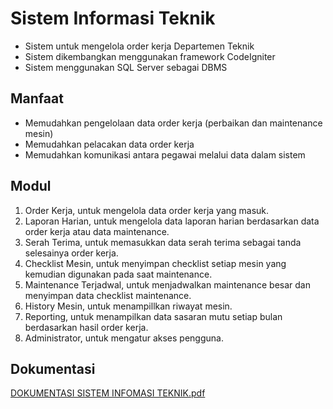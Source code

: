# Sistem Informasi Teknik
- Sistem untuk mengelola order kerja Departemen Teknik
- Sistem dikembangkan menggunakan framework CodeIgniter
- Sistem menggunakan SQL Server sebagai DBMS

## Manfaat
- Memudahkan pengelolaan data order kerja (perbaikan dan maintenance mesin)
- Memudahkan pelacakan data order kerja 
- Memudahkan komunikasi antara pegawai melalui data dalam sistem

## Modul
1. Order Kerja, untuk mengelola data order kerja yang masuk.
2. Laporan Harian, untuk mengelola data laporan harian berdasarkan data order kerja atau data maintenance.
3. Serah Terima, untuk memasukkan data serah terima sebagai tanda selesainya order kerja.
4. Checklist Mesin, untuk menyimpan checklist setiap mesin yang kemudian digunakan pada saat maintenance.
5. Maintenance Terjadwal, untuk menjadwalkan maintenance besar dan menyimpan data checklist maintenance.
6. History Mesin, untuk menampillkan riwayat mesin.
7. Reporting, untuk menampilkan data sasaran mutu setiap bulan berdasarkan hasil order kerja.
8. Administrator, untuk mengatur akses pengguna.

## Dokumentasi
[DOKUMENTASI SISTEM INFOMASI TEKNIK.pdf](https://github.com/indahmustika/documentation-siteknik/files/7129830/DOKUMENTASI.SISTEM.INFOMASI.TEKNIK.pdf)
